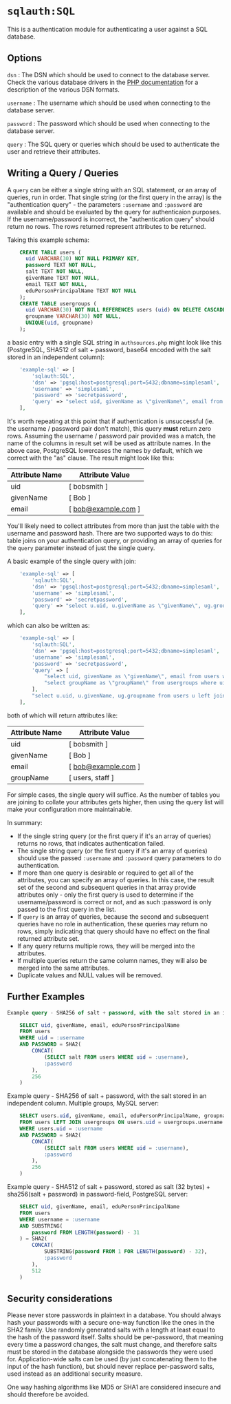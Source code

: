 `sqlauth:SQL`
=============

This is a authentication module for authenticating a user against a SQL database.

Options
-------

`dsn`
:   The DSN which should be used to connect to the database server.
    Check the various database drivers in the [PHP documentation](http://php.net/manual/en/pdo.drivers.php) for a description of the various DSN formats.

`username`
:   The username which should be used when connecting to the database server.

`password`
:   The password which should be used when connecting to the database server.

`query`
:   The SQL query or queries which should be used to authenticate the user and retrieve their attributes.

Writing a Query / Queries
-------------------------

A `query` can be either a single string with an SQL statement, or an array of queries, run in order. That single string (or the first query in the array) is the "authentication query" - the parameters `:username` and `:password` are available and should be evaluated by the query for authenticaion purposes. If the username/password is incorrect, the "authentication query" should return no rows. The rows returned represent attributes to be returned.

Taking this example schema:

```sql
    CREATE TABLE users (
      uid VARCHAR(30) NOT NULL PRIMARY KEY,
      password TEXT NOT NULL,
      salt TEXT NOT NULL,
      givenName TEXT NOT NULL,
      email TEXT NOT NULL,
      eduPersonPrincipalName TEXT NOT NULL
    );
    CREATE TABLE usergroups (
      uid VARCHAR(30) NOT NULL REFERENCES users (uid) ON DELETE CASCADE ON UPDATE CASCADE,
      groupname VARCHAR(30) NOT NULL,
      UNIQUE(uid, groupname)
    );
```

a basic entry with a single SQL string in `authsources.php` might look like this (PostgreSQL, SHA512 of salt + password, base64 encoded with the salt stored in an independent column):

```php
    'example-sql' => [
        'sqlauth:SQL',
        'dsn' => 'pgsql:host=postgresql;port=5432;dbname=simplesaml',
        'username' => 'simplesaml',
        'password' => 'secretpassword',
        'query' => "select uid, givenName as \"givenName\", email from users where uid=:username and password=encode(sha512(concat((select salt from users where uid=1),  :password)::bytea), 'base64')",
    ],
```

It's worth repeating at this point that if authentication is unsuccessful (ie. the username / password pair don't match), this query **must** return zero rows. Assuming the username / password pair provided was a match, the name of the columns in result set will be used as attribute names. In the above case, PostgreSQL lowercases the names by default, which we correct with the "as" clause. The result might look like this:

| Attribute Name | Attribute Value |
|----------------|-----------------|
| uid            | [ bobsmith ]    |
| givenName      | [ Bob ]         |
| email          | [ bob@example.com ] |

You'll likely need to collect attributes from more than just the table with the username and password hash. There are two supported ways to do this: table joins on your authentication query, or providing an array of queries for the `query` parameter instead of just the single query.

A basic example of the single query with join:

```php
    'example-sql' => [
        'sqlauth:SQL',
        'dsn' => 'pgsql:host=postgresql;port=5432;dbname=simplesaml',
        'username' => 'simplesaml',
        'password' => 'secretpassword',
        'query' => "select u.uid, u.givenName as \"givenName\", ug.groupname as \"groupName\" from users u left join usergroups ug on (u.uid=ug.uid) where u.uid=:username and u.password=encode(sha512(concat((select salt from users where uid=1),  :password)::bytea), 'base64')",
    ],
```

which can also be written as:

```php
    'example-sql' => [
        'sqlauth:SQL',
        'dsn' => 'pgsql:host=postgresql;port=5432;dbname=simplesaml',
        'username' => 'simplesaml',
        'password' => 'secretpassword',
        'query' => [
            "select uid, givenName as \"givenName\", email from users where uid=:username and password=encode(sha512(concat((select salt from users where uid=1),  :password)::bytea), 'base64')",
            "select groupName as \"groupName\" from usergroups where uid=:username",
        ],
        "select u.uid, u.givenName, ug.groupname from users u left join usergroups ug on (u.uid=ug.uid) where u.uid=:username and u.password=encode(sha512(concat((select salt from users where uid=1),  :password)::bytea), 'base64')",
    ],
```

both of which will return attributes like:

| Attribute Name | Attribute Value |
|----------------|-----------------|
| uid            | [ bobsmith ]    |
| givenName      | [ Bob ]         |
| email          | [ bob@example.com ] |
| groupName      | [ users, staff ]  |

For simple cases, the single query will suffice. As the number of tables you are joining to collate your attributes gets higher, then using the query list will make your configuration more maintainable.

In summary:

- If the single string query (or the first query if it's an array of queries) returns no rows, that indicates authentication failed.
- The single string query (or the first query if it's an array of queries) should use the passed `:username` and `:password` query parameters to do authentication.
- If more than one query is desirable or required to get all of the attributes, you can specify an array of queries. In this case, the result set of the second and subsequent queries in that array provide attributes only - only the first query is used to determine if the username/password is correct or not, and as such :password is only passed to the first query in the list.
- If `query` is an array of queries, because the second and subsequent queries have no role in authentication, these queries may return no rows, simply indicating that query should have no effect on the final returned attribute set.
- If any query returns multiple rows, they will be merged into the attributes.
- If multiple queries return the same column names, they will also be merged into the same attributes.
- Duplicate values and NULL values will be removed.

Further Examples
----------------

```sql
Example query - SHA256 of salt + password, with the salt stored in an independent column, MySQL server:

    SELECT uid, givenName, email, eduPersonPrincipalName
    FROM users
    WHERE uid = :username
    AND PASSWORD = SHA2(
        CONCAT(
            (SELECT salt FROM users WHERE uid = :username),
            :password
        ),
        256
    )
```

Example query - SHA256 of salt + password, with the salt stored in an independent column. Multiple groups, MySQL server:

```sql
    SELECT users.uid, givenName, email, eduPersonPrincipalName, groupname AS groups
    FROM users LEFT JOIN usergroups ON users.uid = usergroups.username
    WHERE users.uid = :username
    AND PASSWORD = SHA2(
        CONCAT(
            (SELECT salt FROM users WHERE uid = :username),
            :password
        ),
        256
    )
```

Example query - SHA512 of salt + password, stored as salt (32 bytes) + sha256(salt + password) in password-field, PostgreSQL server:

```sql
    SELECT uid, givenName, email, eduPersonPrincipalName
    FROM users
    WHERE username = :username
    AND SUBSTRING(
        password FROM LENGTH(password) - 31
    ) = SHA2(
        CONCAT(
            SUBSTRING(password FROM 1 FOR LENGTH(password) - 32),
            :password
        ),
        512
    )
```

Security considerations
-----------------------

Please never store passwords in plaintext in a database. You should always hash your passwords with a secure one-way
function like the ones in the SHA2 family. Use randomly generated salts with a length at least equal to the hash of the
password itself. Salts should be per-password, that meaning every time a password changes, the salt must change, and
therefore salts must be stored in the database alongside the passwords they were used for. Application-wide salts can
be used (by just concatenating them to the input of the hash function), but should never replace per-password salts,
used instead as an additional security measure.

One way hashing algorithms like MD5 or SHA1 are considered insecure and should therefore be avoided.
